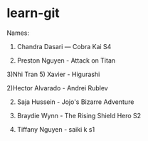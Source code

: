 # learn-git

Names:

1) Chandra Dasari — Cobra Kai S4

2) Preston Nguyen - Attack on Titan

3)Nhi Tran
5) Xavier - Higurashi

2)Hector Alvarado - Andrei Rublev

2) Saja Hussein - Jojo's Bizarre Adventure

2) Braydie Wynn - The Rising Shield Hero S2

2) Tiffany Nguyen - saiki k s1



